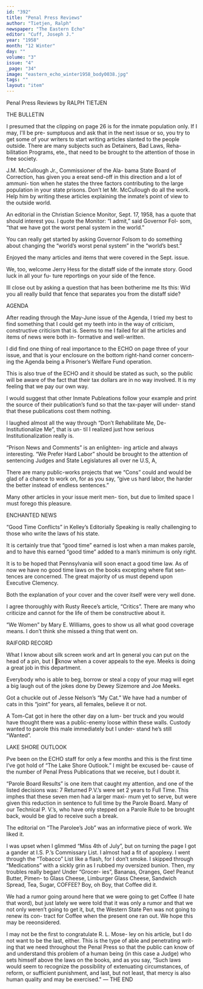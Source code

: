 ```yaml
---
id: "392"
title: "Penal Press Reviews"
author: "Tietjen, Ralph"
newspaper: "The Eastern Echo"
editor: "Cuff, Joseph J."
year: "1958"
month: "12 Winter"
day: ""
volume: "3"
issue: "4"
_page: "34"
image: "eastern_echo_winter1958_body0038.jpg"
tags: ""
layout: "item"
---
```

Penal Press Reviews
by RALPH TIETJEN

THE BULLETIN

I presumed that the clipping on page 26 is for
the inmate population only. If I may, I'll be pre-
sumptuous and ask that in the next issue or so, you
try to get some of your writers to start writing
articles slanted to the people outside. There are
many subjects such as Detainers, Bad Laws, Reha-
bilitation Programs, ete., that need to be brought to
the attention of those in free society.

J.M. McCullough Jr., Commissioner of the Ala-
bama State Board of Correction, has given you a
ereat send-off in this direction and a lot of ammuni-
tion when he states the three factors contributing
to the large population in your state prisons. Don’t
let Mr. McCullough do all the work. Help him by
writing these articles explaining the inmate’s point
of view to the outside world.

An editorial in the Christian Science Monitor,
Sept. 17, 1958, has a quote that should interest you.
I quote the Monitor: “I admit,” said Governor Fol-
som, “that we have got the worst penal system in
the world.”

You can really get started by asking Governor
Folsom to do something about changing the “world’s
worst penal system” in the “world’s best.”

Enjoyed the many articles and items that were
covered in the Sept. issue.

We, too, welcome Jerry Hess for the distaff
side of the inmate story. Good luck in all your fu-
ture reportings on your side of the fence.

Ill close out by asking a question that has been
botherime me Its this: Wid you all really build
that fence that separates you from the distaff side?

AGENDA

After reading through the May-June issue of
the Agenda, I tried my best to find something that
I could get my teeth into in the way of criticism,
constructive criticism that is. Seems to me I failed
for all the articles and items of news were both in-
formative and well-written.

I did find one thing of real importance to the
ECHO on page three of your issue, and that is your
enclosure on the bottom right-hand corner concern-
ing the Agenda being a Prisoner’s Welfare Fund
operation.

This is also true of the ECHO and it should be
stated as such, so the public will be aware of the
fact that their tax dollars are in no way involved.
It is my feeling that we pay our own way.

I would suggest that other Inmate Publeations
follow your example and print the source of their
publication’s fund so that the tax-payer will under-
stand that these publications cost them nothing.

I laughed almost all the way through “Don’t
Rehabilitate Me, De-Institutionalize Me”, that is un-
til I realized just how serious Institutionalization
really is.

“Prison News and Comments” is an enlighten-
ing article and always interesting. “We Prefer
Hard Labor” should be brought to the attention of
sentencing Judges and State Legislatures all over
ne U.S, A,

There are many public-works projects that we
“Cons” could and would be glad of a chance to work
on, for as you say, “give us hard labor, the harder
the better instead of endless sentences.”

Many other articles in your issue merit men-
tion, but due to limited space I must forego this
pleasure.

ENCHANTED NEWS

“Good Time Conflicts” in Kelley’s Editorially
Speaking is really challenging to those who write
the laws of his state.

It is certainly true that “good time” earned is
lost when a man makes parole, and to have this
earned “good time” added to a man’s minimum is
only right.

It is to be hoped that Pennsylvania will soon
enact a good time law. As of now we have no good
time laws on the books excepting where flat sen-
tences are concerned. The great majority of us
must depend upon Executive Clemency.

Both the explanation of your cover and the
cover itself were very well done.

I agree thoroughly with Rusty Reece’s article,
“Critics”. There are many who criticize and cannot
for the life of them be constructive about it.

“We Women” by Mary E. Williams, goes to show
us all what good coverage means. I don’t think
she missed a thing that went on.

RAIFORD RECORD

What I know about silk screen work and art
In general you can put on the head of a pin, but I
know when a cover appeals to the eye. Meeks is
doing a great job in this department.

Everybody who is able to beg, borrow or steal
a copy of your mag will eget a big laugh out of the
jokes done by Dewey Sizemore and Joe Meeks.

Got a chuckle out of Jesse Nelson’s “My Cat.”
We have had a number of cats in this “joint” for
years, all females, believe it or not.

A Tom-Cat got in here the other day on a lum-
ber truck and you would have thought there was a
public-enemy loose within these walls. Custody
wanted to parole this male immediately but I under-
stand he’s still “Wanted”.

LAKE SHORE OUTLOOK

Pve been on the ECHO staff for only a few
months and this is the first time I’ve got hold of
“The Lake Shore Outlook.” I might be excused be-
cause of the number of Penal Press Publications that
we receive, but I doubt it.

“Parole Board Results” is one item that caught
my attention, and one of the listed decisions was:
7 Returned P.V.’s were set 2 years to Full Time.
This imphes that these seven men had a larger maxi-
mum yet to serve, but were given this reduction in
sentence to full time by the Parole Board. Many of
our Technical P. V.’s, who have only stepped on a
Parole Rule to be brought back, would be glad to
receive such a break.

The editorial on “The Parolee’s Job” was an
informative piece of work. We liked it.

I was upset when I glimmed “Miss 4th of July”,
but on turning the page I got a gander at I.S. P.’s
Commissary List. I almost had a fit of apoplexy.
I went through the “Tobacco” List like a flash, for
I don’t smoke. I skipped through “Medications”
with a sickly grin as I rubbed my oversized bunion.
Then, my troubles really began! Under “Grocer-
ies”, Bananas, Oranges, Gee! Peanut Butter, Pimen-
to Glass Cheese, Limburger Glass Cheese, Sandwich
Spread, Tea, Sugar, COFFEE? Boy, oh Boy, that
Coffee did it.

We had a rumor going around here that we
were going to get Coffee (I hate that word), but just
lately we were told that it was only a rumor and
that we not only weren’t going to get it, but, the
Western State Pen was not going to renew its con-
tract for Coffee when the present one ran out. We
hope this may be reeonsidered.

I may not be the first to congratulate R. L. Mose-
ley on his article, but I do not want to be the last,
either. This is the type of able and penetrating writ-
ing that we need throughout the Penal Press so that
the public can know of and understand this problem
of a human being (in this case a Judge) who sets
himself above the laws on the books, and as you say,
“Such laws would seem to recognize the possibility
of extenuating circumstances, of reform, or sufficient
punishment, and last, but not least, that mercy is
also human quality and may be exercised." — THE END
